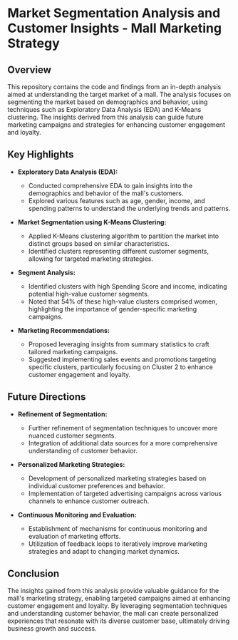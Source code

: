 # Market Segmentation Analysis and Customer Insights - Mall Marketing Strategy

## Overview

This repository contains the code and findings from an in-depth analysis aimed at understanding the target market of a mall. The analysis focuses on segmenting the market based on demographics and behavior, using techniques such as Exploratory Data Analysis (EDA) and K-Means clustering. The insights derived from this analysis can guide future marketing campaigns and strategies for enhancing customer engagement and loyalty.

## Key Highlights

- **Exploratory Data Analysis (EDA):** 
  - Conducted comprehensive EDA to gain insights into the demographics and behavior of the mall's customers.
  - Explored various features such as age, gender, income, and spending patterns to understand the underlying trends and patterns.

- **Market Segmentation using K-Means Clustering:**
  - Applied K-Means clustering algorithm to partition the market into distinct groups based on similar characteristics.
  - Identified clusters representing different customer segments, allowing for targeted marketing strategies.

- **Segment Analysis:**
  - Identified clusters with high Spending Score and income, indicating potential high-value customer segments.
  - Noted that 54% of these high-value clusters comprised women, highlighting the importance of gender-specific marketing campaigns.

- **Marketing Recommendations:**
  - Proposed leveraging insights from summary statistics to craft tailored marketing campaigns.
  - Suggested implementing sales events and promotions targeting specific clusters, particularly focusing on Cluster 2 to enhance customer engagement and loyalty.

## Future Directions

- **Refinement of Segmentation:**
  - Further refinement of segmentation techniques to uncover more nuanced customer segments.
  - Integration of additional data sources for a more comprehensive understanding of customer behavior.

- **Personalized Marketing Strategies:**
  - Development of personalized marketing strategies based on individual customer preferences and behavior.
  - Implementation of targeted advertising campaigns across various channels to enhance customer outreach.

- **Continuous Monitoring and Evaluation:**
  - Establishment of mechanisms for continuous monitoring and evaluation of marketing efforts.
  - Utilization of feedback loops to iteratively improve marketing strategies and adapt to changing market dynamics.

## Conclusion

The insights gained from this analysis provide valuable guidance for the mall's marketing strategy, enabling targeted campaigns aimed at enhancing customer engagement and loyalty. By leveraging segmentation techniques and understanding customer behavior, the mall can create personalized experiences that resonate with its diverse customer base, ultimately driving business growth and success.
